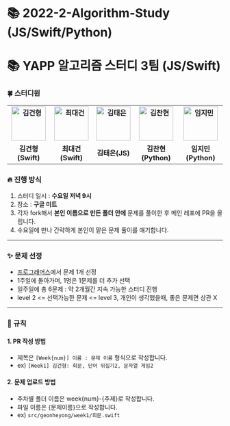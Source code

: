 # 📚 2022-2-Algorithm-Study (JS/Swift/Python)

# 📚 YAPP 알고리즘 스터디 3팀 (JS/Swift)
### 🍀 스터디원
<div align="center">
  <table style="font-weight : bold">
      <tr>
          <td align="center">
              <a href="https://github.com/GeonHyeongKim">                 
                  <img alt="김건형" src="https://avatars.githubusercontent.com/GeonHyeongKim" width="80" />            
              </a>
          </td>
          <td align="center">
              <a href="https://github.com/ChoiysApple">                 
                  <img alt="최대건" src="https://avatars.githubusercontent.com/ChoiysApple" width="80" />            
              </a>
          </td>
          <td align="center">
              <a href="https://github.com/xodms0309">                 
                  <img alt="김태은" src="https://avatars.githubusercontent.com/xodms0309" width="80" />            
              </a>
          </td>
          <td align="center">
              <a href="https://github.com/rlacksgus97">                 
                  <img alt="김찬현" src="https://avatars.githubusercontent.com/rlacksgus97" width="80" />            
              </a>
          </td>
          <td align="center">
              <a href="https://github.com/jimin3263">                 
                  <img alt="임지민" src="https://avatars.githubusercontent.com/jimin3263" width="80" />            
              </a>
          </td>
      </tr>
      <tr>
          <td align="center">김건형(Swift)</td>
          <td align="center">최대건(Swift)</td>
          <td align="center">김태은(JS)</td>
          <td align="center">김찬현(Python)</td>
          <td align="center">임지민(Python)</td>
      </tr>
  </table>
</div>

### 🔥 진행 방식
1. 스터디 일시 : **수요일 저녁 9시**
2. 장소 : **구글 미트** 
3. 각자 fork해서 **본인 이름으로 만든 폴더 안에** 문제를 풀이한 후 메인 레포에 PR을 올립니다.
4. 수요일에 만나 간략하게 본인이 맡은 문제 풀이를 얘기합니다.

---
### ✨ 문제 선정
- [프로그래머스](https://school.programmers.co.kr/learn/challenges)에서 문제 1개 선정
- 1주일에 돌아가며, 1명은 1문제를 더 추가 선택
- 일주일에 총 6문제 : 약 2개월간 지속 가능한 스터디 진행
- level 2 <= 선택가능한 문제 <= level 3, 개인이 생각했을때, 좋은 문제면 상관 X
---
### 🚀 규칙
#### 1. PR 작성 방법
- 제목은 `[Week{num}] 이름 : 문제 이름` 형식으로 작성합니다.
- ex) `[Week1] 김건형: 회문, 단어 뒤집기2, 문자열 게임2`

#### 2. 문제 업로드 방법
- 주차별 폴더 이름은 week{num}-{주제}로 작성합니다.
- 파일 이름은 {문제이름}으로 작성합니다.
- ex) `src/geonheyong/week1/회문.swift`

